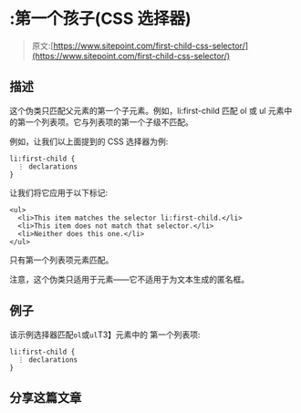 # :第一个孩子(CSS 选择器)

> 原文:[https://www.sitepoint.com/first-child-css-selector/](https://www.sitepoint.com/first-child-css-selector/)

## 描述

这个伪类只匹配父元素的第一个子元素。例如，li:first-child 匹配 ol 或 ul 元素中的第一个列表项。它与列表项的第一个子级不匹配。

例如，让我们以上面提到的 CSS 选择器为例:

```
li:first-child {
  ⋮ declarations
}
```

让我们将它应用于以下标记:

```
<ul>
  <li>This item matches the selector li:first-child.</li>
  <li>This item does not match that selector.</li>
  <li>Neither does this one.</li>
</ul>
```

只有第一个列表项元素匹配。

注意，这个伪类只适用于元素——它不适用于为文本生成的匿名框。

## 例子

该示例选择器匹配`ol`或`ul`T3】元素中的
第一个列表项:

```
li:first-child {
  ⋮ declarations
}
```

## 分享这篇文章